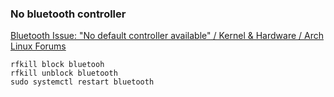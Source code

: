 ### No bluetooth controller


[Bluetooth Issue: &quot;No default controller available&quot; / Kernel &amp; Hardware / Arch Linux Forums](https://bbs.archlinux.org/viewtopic.php?id=213841)




```shell
rfkill block bluetooh 
rfkill unblock bluetooth
sudo systemctl restart bluetooth
```


